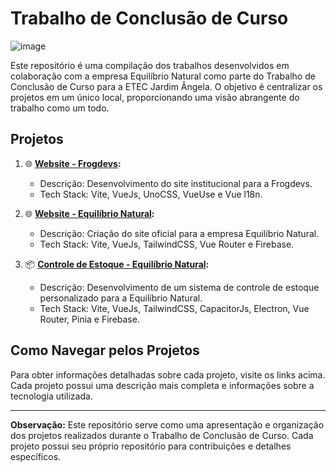 # Trabalho de Conclusão de Curso

![image](https://github.com/viniciusnevescosta/projects/assets/66970818/95f98487-edc5-47cc-aa2c-f340921bc0f4)

Este repositório é uma compilação dos trabalhos desenvolvidos em colaboração com a empresa Equilíbrio Natural como parte do Trabalho de Conclusão de Curso para a ETEC Jardim Ângela. O objetivo é centralizar os projetos em um único local, proporcionando uma visão abrangente do trabalho como um todo.

## Projetos

1. 🌐 **[Website - Frogdevs](https://github.com/FrogDevs/website):**
   - Descrição: Desenvolvimento do site institucional para a Frogdevs.
   - Tech Stack: Vite, VueJs, UnoCSS, VueUse e Vue l18n.

2. 🌐 **[Website - Equilíbrio Natural](https://github.com/FrogDevs/equilibrionatural-website):**
   - Descrição: Criação do site oficial para a empresa Equilíbrio Natural.
   - Tech Stack: Vite, VueJs, TailwindCSS, Vue Router e Firebase.

3. 📦 **[Controle de Estoque - Equilíbrio Natural](https://github.com/FrogDevs/equilibrionatural-controle_estoque):**
   - Descrição: Desenvolvimento de um sistema de controle de estoque personalizado para a Equilíbrio Natural.
   - Tech Stack: Vite, VueJs, TailwindCSS, CapacitorJs, Electron, Vue Router, Pinia e Firebase.

## Como Navegar pelos Projetos

Para obter informações detalhadas sobre cada projeto, visite os links acima. Cada projeto possui uma descrição mais completa e informações sobre a tecnologia utilizada.

---

**Observação:** Este repositório serve como uma apresentação e organização dos projetos realizados durante o Trabalho de Conclusão de Curso. Cada projeto possui seu próprio repositório para contribuições e detalhes específicos.
